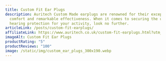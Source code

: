 ```yaml
---
title: Custom Fit Ear Plugs
description: Auritech Custom Made earplugs are renowned for their exceptional
  comfort and remarkable effectiveness. When it comes to securing the ultimate
  hearing protection for your activity, look no further.
articleLink: /posts/custom-fit-earplugs/
affiliateLink: https://www.auritech.co.uk/custom-fit-earplugs.html?utm_source=arragon_affiliates&utm_content=homae_page
imageAlt: Custom Fit Ear Plugs
productRating: "5"
productReviews: "100"
image: /static/img/custom_ear_plugs_300x190.webp
---
```

